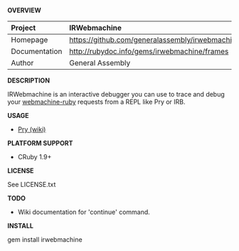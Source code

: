 __OVERVIEW__


| Project         | IRWebmachine   
|:----------------|:--------------------------------------------------
| Homepage        | https://github.com/generalassembly/irwebmachine
| Documentation   | http://rubydoc.info/gems/irwebmachine/frames
| Author          | General Assembly

__DESCRIPTION__

IRWebmachine is an interactive debugger you can use to trace and debug your
[webmachine-ruby](https://github.com/seancribbs/webmachine-ruby) requests from a 
REPL like Pry or IRB.

__USAGE__

- [Pry (wiki)](https://github.com/generalassembly/irwebmachine/wiki/Pry)

__PLATFORM SUPPORT__

  - CRuby 1.9+

__LICENSE__

See LICENSE.txt

__TODO__

  - Wiki documentation for 'continue' command.

__INSTALL__

gem install irwebmachine
